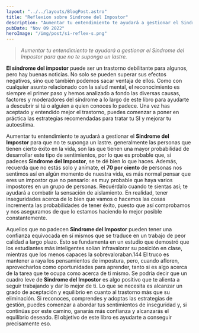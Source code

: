 ```yaml
---
layout: "../../layouts/BlogPost.astro"
title: "Reflexion sobre Sindrome del Impostor"
description: "Aumentar tu entendimiento te ayudará a gestionar el Sindrome del Impostor para que no te suponga un lastre"
pubDate: "Nov 09 2022"
heroImage: "/img/post/si-reflex-s.png"
---
```


>_Aumentar tu entendimiento te ayudará a gestionar el Sindrome del Impostor para que no te suponga un lastre._

__El síndrome del impostor__ puede ser un trastorno debilitante para algunos, pero hay buenas noticias. No solo se pueden superar sus efectos negativos, sino que también podemos sacar ventaja de ellos. Como con cualquier asunto relacionado con la salud mental, el reconocimiento es siempre el primer paso y hemos analizado a fondo las diversas causas, factores y moderadores del síndrome a lo largo de este libro para ayudarte a descubrir si tú o alguien a quien conoces lo padece. Una vez has aceptado y entendido mejor el trastorno, puedes comenzar a poner en práctica las estrategias recomendadas para tratar tu SI y mejorar tu autoestima.

Aumentar tu entendimiento te ayudará a gestionar el __Sindrome del Impostor__ para que no te suponga un lastre. generalmente las personas que tienen cierto éxito en la vida, son las que tienen una mayor probabilidad de desarrollar este tipo de sentimientos, por lo que es probable que, si padeces __Sindrome del Impostor__, se te dé bien lo que haces. Además, recuerda que no estás solo y anímate, el __70 por ciento__ de personas nos sentimos así en algún momento de nuestra vida, es más normal pensar que eres un impostor que no pensarlo: es muy probable que haya varios impostores en un grupo de personas. Recuérdalo cuando te sientas así; te ayudará a combatir la sensación de aislamiento. En realidad, tener inseguridades acerca de lo bien que vamos o hacemos las cosas incrementa las probabilidades de tener éxito, puesto que así comprobamos y nos aseguramos de que lo estamos haciendo lo mejor posible constantemente.

Aquellos que no padecen __Sindrome del Impostor__ pueden tener una confianza equivocada en sí mismos que se traduce en un trabajo de peor calidad a largo plazo. Esto se fundamenta en un estudio que demostró que los estudiantes más inteligentes solían infravalorar su posición en clase, mientras que los menos capaces la sobrevaloraban.144 El truco es mantener a raya los pensamientos de impostura, pero, cuando afloren, aprovecharlos como oportunidades para aprender, tanto si es algo acerca de la tarea que te ocupa como acerca de ti mismo. Se podría decir que un cuadro leve de __Sindrome del Impostor__ es algo positivo que te alienta a seguir trabajando y dar lo mejor de ti. Lo que se necesita es alcanzar un grado de aceptación y equilibrio en cuanto al trastorno más que su eliminación. Si reconoces, comprendes y adoptas las estrategias de gestión, puedes comenzar a abordar tus sentimientos de inseguridad y, si continúas por este camino, ganarás más confianza y alcanzarás el equilibrio deseado. El objetivo de este libro es ayudarte a conseguir precisamente eso.
